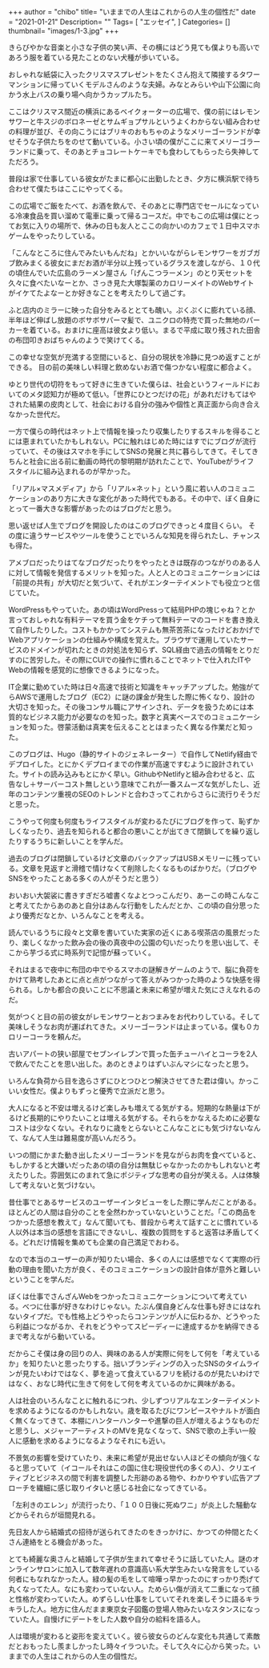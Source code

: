 +++
author = "chibo"
title= "いままでの人生はこれからの人生の個性だ"
date = "2021-01-21"
Description= ""
Tags= [
  "エッセイ",
]
Categories= []
thumbnail= "images/1-3.jpg"
+++

きらびやかな音楽と小さな子供の笑い声、その横にはどう見ても僕よりも高いであろう服を着ている見たことのない犬種が歩いている。

おしゃれな紙袋に入ったクリスマスプレゼントをたくさん抱えて隣接するタワーマンションに帰っていくモデルさんのような夫婦。みなとみらいや山下公園に向かう水上バスの乗り場へ向かうカップルたち。

ここはクリスマス間近の横浜にあるベイクォーターの広場で、僕の前にはレモンサワーと牛スジのボロネーゼとサムギョプサルというよくわからない組み合わせの料理が並び、その向こうにはブリキのおもちゃのようなメリーゴーランドが幸せそうな子供たちをのせて動いている。小さい頃の僕がここに来てメリーゴラーランドに乗って、そのあとチョコレートケーキでも食わしてもらったら失神してただろう。


普段は家で仕事している彼女がたまに都心に出勤したとき、夕方に横浜駅で待ち合わせて僕たちはここにやってくる。

この広場でご飯をたべて、お酒を飲んで、そのあとに専門店でセールになっている冷凍食品を買い溜めて電車に乗って帰るコースだ。中でもこの広場は僕にとってお気に入りの場所で、休みの日も友人とここの向かいのカフェで１日中スマホゲームをやったりしている。

「こんなところに住んでみたいもんだね」とかいいながらレモンサワーをガブガブ飲みまくる彼女にまだお酒が半分以上残っているグラスを渡しながら、１０代の頃住んでいた広島のラーメン屋さん「げんこつラーメン」のとり天セットを久々に食べたいなーとか、さっき見た大塚製薬のカロリーメイトのWebサイトがイケてたよなーとか好きなことを考えたりして過ごす。


ふと店内のミラーに映った自分をみるととても醜い。ぷくぷくに膨れている顔、半年ほど伸ばし放題のボサボサパーマ髪で、ユニクロの特売で買った無地のパーカーを着ている。おまけに座高は彼女より低い。まるで平成に取り残された田舎の布団叩きおばちゃんのようで笑けてくる。

この幸せな空気が充満する空間にいると、自分の現状を冷静に見つめ返すことができる。
目の前の美味しい料理と飲めないお酒で傷つかない程度に都合よく。


ゆとり世代の切符をもって好きに生きていた僕らは、社会というフィールドにおいてのメタ認知力が極めて低い。「世界にひとつだけの花」があれだけもてはやされた結果の皮肉として、社会における自分の強みや個性と真正面から向き合えなかった世代だ。

一方で僕らの時代はネット上で情報を操ったり収集したりするスキルを得ることには恵まれていたかもしれない。PCに触れはじめた時にはすでにブログが流行っていて、その後はスマホを手にしてSNSの発展と共に暮らしてきて。そしてきちんと社会に出る前に動画の時代の黎明期が訪れたことで、YouTubeがライフスタイルに組み込まれるのが早かった。

「リアル×マスメディア」から「リアル×ネット」という風に若い人のコミュニケーションのあり方に大きな変化があった時代でもある。その中で、ぼく自身にとって一番大きな影響があったのはブログだと思う。


思い返せば人生でブログを開設したのはこのブログできっと４度目くらい。
その度に違うサービスやツールを使うことでいろんな知見を得られたし、チャンスも得た。

アメブロだったりはてなブログだったりをやったときは既存のつながりのある人に対して情報を発信するメリットを知った。人と人とのコミュニケーションには「前提の共有」が大切だと気づいて、それがエンターテイメントでも役立つと信じていた。

WordPressもやっていた。あの頃はWordPressって結局PHPの塊じゃね？とか言っておしゃれな有料テーマを買う金をケチって無料テーマのコードを書き換えて自作したりした。コストもかかってシステムも無茶苦茶になったけどおかげでWebアプリケーションの仕組みや構成を覚えた。ブラウザで運用していたサービスのドメインが切れたときの対処法を知らず、SQL経由で過去の情報をとりだすのに苦労した。その際にCUIでの操作に慣れることでネットで仕入れたITやWebの情報を感覚的に想像できるようになった。

IT企業に勤めていた時は日々高速で技術と知識をキャッチアップした。勉強がてらAWSで運用したブログ（EC2）に謎の課金が発生した際に怖くなり、設計の大切さを知った。その後コンサル職にアサインされ、データを扱うためには本質的なビジネス能力が必要なのを知った。数字と真実ベースでのコミュニケーションを知った。啓蒙活動は真実を伝えることとはまったく異なる作業だと知った。

このブログは、Hugo（静的サイトのジェネレーター）で自作してNetlify経由でデプロイした。とにかくデプロイまでの作業が高速ですむように設計されていた。サイトの読み込みもとにかく早い。GithubやNetlifyと組み合わせると、広告なし＋サーバーコスト無しという意味でこれが一番スムーズな気がしたし、近年のコンテンツ重視のSEOのトレンドと合わさってこれからさらに流行りそうだと思った。



こうやって何度も何度もライフスタイルが変わるたびにブログを作って、恥ずかしくなったり、過去を知られると都合の悪いことが出てきて閉鎖してを繰り返したりするうちに新しいことを学んだ。

過去のブログは閉鎖しているけど文章のバックアップはUSBメモリーに残っている。文章を見返すと滑稽で情けなくて削除したくなるものばかりだ。（ブログやSNSをやったことある多くの人がそうだと思う）

おいおい大袈裟に書きすぎだろ嘘書くなよとつっこんだり、あーこの時こんなこと考えてたからあのあと自分はあんな行動をしたんだとか、この頃の自分思ったより優秀だなとか、いろんなことを考える。

読んでいるうちに段々と文章を書いていた実家の近くにある喫茶店の風景だったり、楽しくなかった飲み会の後の真夜中の公園の匂いだったりを思い出して、そこから芋づる式に時系列で記憶が蘇っていく。

それはまるで夜中に布団の中でやるスマホの謎解きゲームのようで、脳に負荷をかけて熟考したあとに点と点がつながって答えがみつかった時のような快感を得られる。しかも都合の良いことに不思議と未来に希望が増えた気にさえなれるのだ。



気がつくと目の前の彼女がレモンサワーとおつまみをお代わりしている。そして美味しそうなお肉が運ばれてきた。メリーゴーランドは止まっている。僕も０カロリーコーラを頼んだ。

古いアパートの狭い部屋でセブンイレブンで買った缶チューハイとコーラを2人で飲んでたことを思い出した。あのときよりはずいぶんマシになったと思う。

いろんな負荷から目を逸らさずにひとつひとつ解決させてきた君は偉い。かっこいい女性だ。僕よりもずっと優秀で立派だと思う。

大人になると不安は増えるけど楽しみも増えてる気がする。短期的な熱量は下がるけど長期的にやりたいことは増える気がする。それらをかなえるために必要なコストは少なくない。それなりに歳をとらないとこんなことにも気づけないなんて、なんて人生は難易度が高いんだろう。

いつの間にかまた動き出したメリーゴーランドを見ながらお肉を食べていると、もしかすると大嫌いだったあの頃の自分は無駄じゃなかったのかもしれないと考えたりした。雰囲気にのまれて急にポジティブな思考の自分が笑える。人は体験して考えないと気づけない。


昔仕事でとあるサービスのユーザーインタビューをした際に学んだことがある。ほとんどの人間は自分のことを全然わかっていないということだ。「この商品をつかった感想を教えて」なんて聞いても、普段から考えて話すことに慣れている人以外は本当の感想を言語にできないし、複数の質問をすると返答は矛盾してくる。どれだけ情報を集めても企業の自己満足でおわる。

なので本当のユーザーの声が知りたい場合、多くの人には感想でなくて実際の行動の理由を聞いた方が良く、そのコミュニケーションの設計自体が意外と難しいということを学んだ。

ぼくは仕事でさんざんWebをつかったコミュニケーションについて考えている。べつに仕事が好きなわけじゃない。たぶん僕自身どんな仕事も好きにはなれないタイプだ。でも性格上どうやったらコンテンツが人に伝わるか、どうやったら利益につながるか、それをどうやってスピーディーに達成するかを納得できるまで考えながら動いている。


だからこそ僕は身の回りの人、興味のある人が実際に何をして何を「考えているか」を知りたいと思ったりする。拙いブランディングの入ったSNSのタイムラインが見たいわけではなく、夢を追って食えているフリを続けるのが見たいわけではなく、おなじ時代に生きて何をして何を考えているのかに興味がある。

人は社会のいろんなことに触れるにつれ、少しずつリアルなエンターテイメントを求めるようになるのかもしれない。歳を取るたびにワンピースやナルトが面白く無くなってきて、本棚にハンターハンターや進撃の巨人が増えるようなものだと思うし、メジャーアーティストのMVを見なくなって、SNSで歌の上手い一般人に感動を求めるようになるようなそれにも近い。

不景気の影響を受けていたり、未来に希望が見出せない人ほどその傾向が強くなると思っていて（イコールそれはこの国に住む現役世代の多くの人）、クリエイティブとビジネスの間で利害を調整した形跡のある物や、わかりやすい広告アプローチを繊細に感じ取りイタいと感じる社会になってきている。

「左利きのエレン」が流行ったり、「１００日後に死ぬワニ」が炎上した騒動などからそれらが垣間見れる。




先日友人から結婚式の招待が送られてきたのをきっかけに、かつての仲間とたくさん連絡をとる機会があった。

とても綺麗な奥さんと結婚して子供が生まれて幸せそうに話していた人。謎のオンラインサロンに加入して数年遅れの意識高い系大学生みたいな発言をしている何者にもなれなかった人。緑の髪の毛をして喧嘩っ早かったのにすっかり禿げて丸くなってた人。なにも変わっていない人。ためらい傷が消えて二重になって顔と性格が変わっていた人。めずらしい仕事をしていてそれを楽しそうに語るキラキラした人。地方に住んだまま東京女子図鑑の登場人物みたいなスタンスになっていた人。自慢げにデートをした人数や自分の給料を語る人。

人は環境が変わると姿形を変えていく。彼ら彼女らのどんな変化も共通して素敵だとおもったし羨ましかったし時々イラついた。そして久々に心から笑った。いままでの人生はこれからの人生の個性だ。

